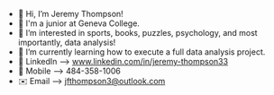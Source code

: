 - 👋 Hi, I’m Jeremy Thompson!
- 🎒 I'm a junior at Geneva College.
- 👀 I’m interested in sports, books, puzzles, psychology, and most importantly, data analysis!
- 🌱 I’m currently learning how to execute a full data analysis project.
- 🔗 LinkedIn --> www.linkedin.com/in/jeremy-thompson33
- 📱 Mobile --> 484-358-1006
- ✉️ Email --> jfthompson3@outlook.com



<!---
Jeremy-Thompson33/Jeremy-Thompson33 is a ✨ special ✨ repository because its `README.md` (this file) appears on your GitHub profile.
You can click the Preview link to take a look at your changes.
--->
